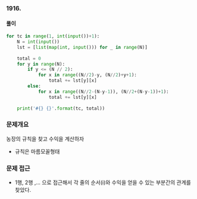 ### 1916. 

#### 풀이

```python
for tc in range(1, int(input())+1):
    N = int(input())
    lst = [list(map(int, input())) for _ in range(N)]
 
    total = 0
    for y in range(N):
        if y <= (N // 2):
            for x in range((N//2)-y, (N//2)+y+1):
                total += lst[y][x]
        else:
            for x in range((N//2-(N-y-1)), (N//2+(N-y-1))+1):
                total += lst[y][x]
 
    print('#{} {}'.format(tc, total))
```

### 문제개요

농장의 규칙을 찾고 수익을 계산하자

- 규칙은 마름모꼴형태



### 문제 접근

- 1행, 2행 ,... 으로 접근해서 각 줄의 순서(i)와 수익을 얻을 수 있는 부분간의 관계를 찾았다.

  